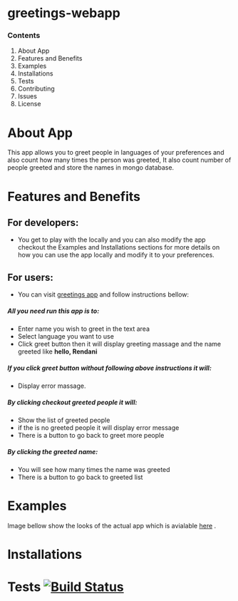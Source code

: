 # greetings-webapp
### Contents
1. About App
1. Features and Benefits
1. Examples
1. Installations
1. Tests
1. Contributing
1. Issues
1. License

# About App
This app allows you to greet people in languages of your preferences and also count how many times the person was greeted, It also count number of people greeted and store the names in mongo database.

# Features and Benefits
## For developers:
* You get to play with the locally and you can also modify the app checkout the Examples and Installations sections for more details on how you can use the app locally and modify it to your preferences.

## For  users:
* You can visit [greetings app](http://rendani-greetings.herokuapp.com) and follow instructions bellow:

##### All you need run  this app is to:
* Enter name you wish to greet in the text area
* Select language you want to use
* Click greet button then it will display greeting massage and the name greeted like **hello, Rendani**
##### If you click greet button without following above instructions it will:
* Display error massage.

##### By clicking checkout greeted people it will:
* Show the list of greeted people
* if the is no greeted people it will display error message
* There is a button to go back to greet more people

##### By clicking the greeted name:
* You will see how many times the name was greeted
* There is a button to go back to greeted list

# Examples
Image bellow show the looks of the actual app which is avialable [here](http://rendani-greetings.herokuapp.com) .

# Installations

# Tests [![Build Status](https://travis-ci.org/rendaniluk/greetings-webapp/builds/280324645.svg)](https://travis-ci.org/rendaniluk/greetings-webapp/builds/280324645)
